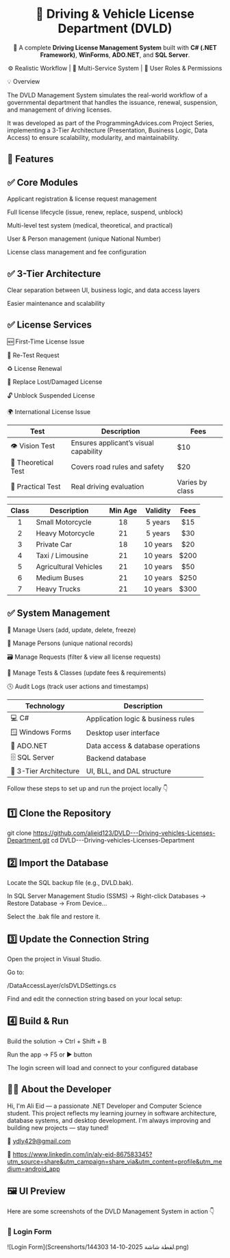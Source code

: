 <h1 align="center">🚗 Driving & Vehicle License Department (DVLD)</h1> <p align="center"> 🧠 A complete <strong>Driving License Management System</strong> built with <strong>C# (.NET Framework)</strong>, <strong>WinForms</strong>, <strong>ADO.NET</strong>, and <strong>SQL Server</strong>. </p> <p align="center"> ⚙️ Realistic Workflow | 🧾 Multi-Service System | 🔐 User Roles & Permissions </p>
💡 Overview

The DVLD Management System simulates the real-world workflow of a governmental department that handles the issuance, renewal, suspension, and management of driving licenses.

It was developed as part of the ProgrammingAdvices.com Project Series, implementing a 3-Tier Architecture (Presentation, Business Logic, Data Access) to ensure scalability, modularity, and maintainability.

🚀 Features
---
✅ Core Modules
---
Applicant registration & license request management

Full license lifecycle (issue, renew, replace, suspend, unblock)

Multi-level test system (medical, theoretical, and practical)

User & Person management (unique National Number)

License class management and fee configuration

✅ 3-Tier Architecture
---
Clear separation between UI, business logic, and data access layers

Easier maintenance and scalability

✅ License Services
---
🆕 First-Time License Issue

🔁 Re-Test Request

♻️ License Renewal

📄 Replace Lost/Damaged License

🔓 Unblock Suspended License

🌍 International License Issue


| Test                | Description                           | Fees            |
| ------------------- | ------------------------------------- | --------------- |
| 👁️ Vision Test     | Ensures applicant’s visual capability | $10             |
| 📘 Theoretical Test | Covers road rules and safety          | $20             |
| 🚗 Practical Test   | Real driving evaluation               | Varies by class |


| Class | Description           | Min Age | Validity | Fees |
| :---: | --------------------- | :-----: | :------: | :--: |
|   1   | Small Motorcycle      |    18   |  5 years |  $15 |
|   2   | Heavy Motorcycle      |    21   |  5 years |  $30 |
|   3   | Private Car           |    18   | 10 years |  $20 |
|   4   | Taxi / Limousine      |    21   | 10 years | $200 |
|   5   | Agricultural Vehicles |    21   | 10 years |  $50 |
|   6   | Medium Buses          |    21   | 10 years | $250 |
|   7   | Heavy Trucks          |    21   | 10 years | $300 |

✅ System Management
---
👥 Manage Users (add, update, delete, freeze)

🧍 Manage Persons (unique national records)

🗃 Manage Requests (filter & view all license requests)

🧾 Manage Tests & Classes (update fees & requirements)

🕓 Audit Logs (track user actions and timestamps)

| Technology             | Description                        |
| ---------------------- | ---------------------------------- |
| 💻 C#                  | Application logic & business rules |
| 🪟 Windows Forms       | Desktop user interface             |
| 🔗 ADO.NET             | Data access & database operations  |
| 🗄️ SQL Server         | Backend database                   |
| 🧩 3-Tier Architecture | UI, BLL, and DAL structure         |

Follow these steps to set up and run the project locally 👇

1️⃣ Clone the Repository
---
git clone https://github.com/alieid123/DVLD---Driving-vehicles-Licenses-Department.git
cd DVLD---Driving-vehicles-Licenses-Department

2️⃣ Import the Database
---
Locate the SQL backup file (e.g., DVLD.bak).

In SQL Server Management Studio (SSMS) → Right-click Databases → Restore Database → From Device...

Select the .bak file and restore it.

3️⃣ Update the Connection String
---
Open the project in Visual Studio.

Go to:

/DataAccessLayer/clsDVLDSettings.cs

Find and edit the connection string based on your local setup:

4️⃣ Build & Run
---
Build the solution → Ctrl + Shift + B

Run the app → F5 or ▶ button

The login screen will load and connect to your configured database

👨‍💻 About the Developer
---
Hi, I'm Ali Eid — a passionate .NET Developer and Computer Science student.
This project reflects my learning journey in software architecture, database systems, and desktop development.
I'm always improving and building new projects — stay tuned!

📧 ydly429@gmail.com

🔗 https://www.linkedin.com/in/aly-eid-867583345?utm_source=share&utm_campaign=share_via&utm_content=profile&utm_medium=android_app

🖼️ UI Preview
---
Here are some screenshots of the DVLD Management System in action 👇
### 🔐 Login Form
![Login Form](Screenshorts/لقطة شاشة 2025-10-14 144303.png)
